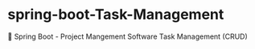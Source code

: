 # spring-boot-Task-Management
:tada: Spring Boot - Project Mangement Software Task Management (CRUD)
